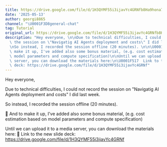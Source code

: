 ```yaml
---
title: https://drive.google.com/file/d/1H3QYMF55i3ijavYc4GRNfb8Ha9hona7h/view?usp=sharing
date: '2025-05-13'
author: georgi8865
channel: "\U0001F3D8general-chat"
tag: Tutorial
original_url: https://drive.google.com/file/d/1H3QYMF55i3ijavYc4GRNfb8Ha9hona7h/view?usp=sharing
description: "Hey everyone, \n\nDue to technical difficulties, I could not record\
  \ the session on \"Navigatig AI Agents deployment and costs\" I did last week.\n\
  \nSo instead, I recorded the session offline (20 minutes). \n\n\U0001F381  And to\
  \ make it up, I've added also some bonus material, (e.g. cost estimation based on\
  \ model parameters and compute specification)\n\nUntil we can upload it to a media\
  \ server, you can download the materials here:\n\U0001F517  Link to the new slide\
  \ deck: https://drive.google.com/file/d/1H3QYMF55i3ijavYc4GRNf"
---
```


Hey everyone, 

Due to technical difficulties, I could not record the session on "Navigatig AI Agents deployment and costs" I did last week.

So instead, I recorded the session offline (20 minutes). 

🎁  And to make it up, I've added also some bonus material, (e.g. cost estimation based on model parameters and compute specification)

Until we can upload it to a media server, you can download the materials here:
🔗  Link to the new slide deck: https://drive.google.com/file/d/1H3QYMF55i3ijavYc4GRNf